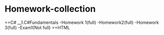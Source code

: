 # Homework-collection
==C#
__1.C#Fundamentals
-Homework 1(full)
-Homework2(full)
-Homework 3(full)
-Exam1(Not full)
==HTML

